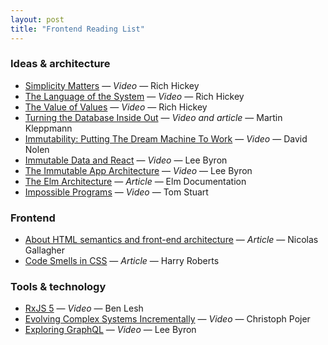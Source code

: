 ```yaml
---
layout: post
title: "Frontend Reading List"
---
```


### Ideas & architecture

- [Simplicity Matters](https://www.youtube.com/watch?v=rI8tNMsozo0) — *Video* — Rich Hickey
- [The Language of the System](https://www.youtube.com/watch?v=ROor6_NGIWU) — *Video* — Rich Hickey
- [The Value of Values](https://www.youtube.com/watch?v=-6BsiVyC1kM) — *Video* — Rich Hickey
- [Turning the Database Inside Out](http://www.confluent.io/blog/turning-the-database-inside-out-with-apache-samza/) — *Video and article* — Martin Kleppmann
- [Immutability: Putting The Dream Machine To Work](https://www.youtube.com/watch?v=J-bC20aAat8) — *Video* — David Nolen
- [Immutable Data and React](https://www.youtube.com/watch?v=I7IdS-PbEgI) — *Video* — Lee Byron
- [The Immutable App Architecture](https://vimeo.com/166790294) — *Video* — Lee Byron
- [The Elm Architecture](http://guide.elm-lang.org/architecture/index.html) — *Article* — Elm Documentation
- [Impossible Programs](https://www.youtube.com/watch?v=hN63FOa_Gp4) — *Video* — Tom Stuart

### Frontend

- [About HTML semantics and front-end architecture](http://nicolasgallagher.com/about-html-semantics-front-end-architecture/) — *Article* — Nicolas Gallagher
- [Code Smells in CSS](http://csswizardry.com/2012/11/code-smells-in-css/) — *Article* — Harry Roberts

### Tools & technology

- [RxJS 5](https://www.youtube.com/watch?v=COviCoUtwx4) — *Video* — Ben Lesh
- [Evolving Complex Systems Incrementally](https://www.youtube.com/watch?v=d0pOgY8__JM) — *Video* — Christoph Pojer
- [Exploring GraphQL](https://www.youtube.com/watch?v=WQLzZf34FJ8) — *Video* — Lee Byron
